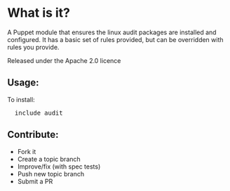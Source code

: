 What is it?
===========

A Puppet module that ensures the linux audit packages are installed and
configured.  It has a basic set of rules provided, but can be overridden
with rules you provide.

Released under the Apache 2.0 licence

Usage:
------

To install:
<pre>
  include audit
</pre>


Contribute:
-----------
* Fork it
* Create a topic branch
* Improve/fix (with spec tests)
* Push new topic branch
* Submit a PR
